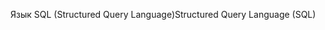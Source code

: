 <span data-ttu-id="25449-101">Язык SQL (Structured Query Language)</span><span class="sxs-lookup"><span data-stu-id="25449-101">Structured Query Language (SQL)</span></span>